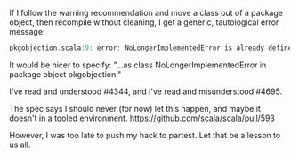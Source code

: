 If I follow the warning recommendation and move a class out of a package object, then recompile without cleaning, I get a generic, tautological error message:
```scala
pkgobjection.scala:9: error: NoLongerImplementedError is already defined as class NoLongerImplementedError
```
It would be nicer to specify: "...as class NoLongerImplementedError in package object pkgobjection."

I've read and understood #4344, and I've read and misunderstood #4695.

The spec says I should never (for now) let this happen, and maybe it doesn't in a tooled environment.
https://github.com/scala/scala/pull/593

However, I was too late to push my hack to partest. Let that be a lesson to us all.
